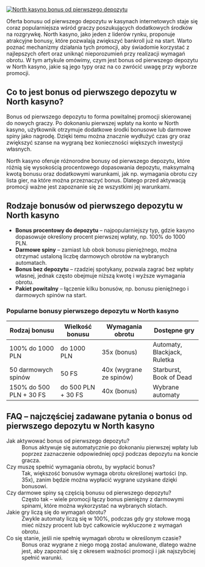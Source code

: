 [![North kasyno bonus od pierwszego depozytu](https://123-caf.pages.dev/gitsignup.png)](https://vrmoo.ru/Bt82HjjY)

<p>Oferta bonusu od pierwszego depozytu w kasynach internetowych staje się coraz popularniejsza wśród graczy poszukujących dodatkowych środków na rozgrywkę. North kasyno, jako jeden z liderów rynku, proponuje atrakcyjne bonusy, które pozwalają zwiększyć bankroll już na start. Warto poznać mechanizmy działania tych promocji, aby świadomie korzystać z najlepszych ofert oraz uniknąć nieporozumień przy realizacji wymagań obrotu. W tym artykule omówimy, czym jest bonus od pierwszego depozytu w North kasyno, jakie są jego typy oraz na co zwrócić uwagę przy wyborze promocji.</p>  <h2>Co to jest bonus od pierwszego depozytu w North kasyno?</h2> <p>Bonus od pierwszego depozytu to forma powitalnej promocji skierowanej do nowych graczy. Po dokonaniu pierwszej wpłaty na konto w North kasyno, użytkownik otrzymuje dodatkowe środki bonusowe lub darmowe spiny jako nagrodę. Dzięki temu można znacznie wydłużyć czas gry oraz zwiększyć szanse na wygraną bez konieczności większych inwestycji własnych.</p> <p>North kasyno oferuje różnorodne bonusy od pierwszego depozytu, które różnią się wysokością procentowego dopasowania depozytu, maksymalną kwotą bonusu oraz dodatkowymi warunkami, jak np. wymagania obrotu czy lista gier, na które można przeznaczyć bonus. Dlatego przed aktywacją promocji ważne jest zapoznanie się ze wszystkimi jej warunkami.</p>  <h2>Rodzaje bonusów od pierwszego depozytu w North kasyno</h2> <ul> <li><strong>Bonus procentowy do depozytu</strong> – najpopularniejszy typ, gdzie kasyno dopasowuje określony procent pierwszej wpłaty, np. 100% do 1000 PLN.</li> <li><strong>Darmowe spiny</strong> – zamiast lub obok bonusu pieniężnego, można otrzymać ustaloną liczbę darmowych obrotów na wybranych automatach.</li> <li><strong>Bonus bez depozytu</strong> – rzadziej spotykany, pozwala zagrać bez wpłaty własnej, jednak często obejmuje niższą kwotę i wyższe wymagania obrotu.</li> <li><strong>Pakiet powitalny</strong> – łączenie kilku bonusów, np. bonusu pieniężnego i darmowych spinów na start.</li> </ul>  <h3>Popularne bonusy pierwszego depozytu w North kasyno</h3> <table> <thead> <tr> <th>Rodzaj bonusu</th> <th>Wielkość bonusu</th> <th>Wymagania obrotu</th> <th>Dostępne gry</th> </tr> </thead> <tbody> <tr> <td>100% do 1000 PLN</td> <td>do 1000 PLN</td> <td>35x (bonus)</td> <td>Automaty, Blackjack, Ruletka</td> </tr> <tr> <td>50 darmowych spinów</td> <td>50 FS</td> <td>40x (wygrane ze spinów)</td> <td>Starburst, Book of Dead</td> </tr> <tr> <td>150% do 500 PLN + 30 FS</td> <td>do 500 PLN + 30 FS</td> <td>40x (bonus)</td> <td>Wybrane automaty</td> </tr> </tbody> </table>  <h2>FAQ – najczęściej zadawane pytania o bonus od pierwszego depozytu w North kasyno</h2> <dl> <dt>Jak aktywować bonus od pierwszego depozytu?</dt> <dd>Bonus aktywuje się automatycznie po dokonaniu pierwszej wpłaty lub poprzez zaznaczenie odpowiedniej opcji podczas depozytu na koncie gracza.</dd>  <dt>Czy muszę spełnić wymagania obrotu, by wypłacić bonus?</dt> <dd>Tak, większość bonusów wymaga obrotu określonej wartości (np. 35x), zanim będzie można wypłacić wygrane uzyskane dzięki bonusowi.</dd>  <dt>Czy darmowe spiny są częścią bonusu od pierwszego depozytu?</dt> <dd>Często tak – wiele promocji łączy bonus pieniężny z darmowymi spinami, które można wykorzystać na wybranych slotach.</dd>  <dt>Jakie gry liczą się do wymagań obrotu?</dt> <dd>Zwykle automaty liczą się w 100%, podczas gdy gry stołowe mogą mieć niższy procent lub być całkowicie wykluczone z wymagań obrotu.</dd>  <dt>Co się stanie, jeśli nie spełnię wymagań obrotu w określonym czasie?</dt> <dd>Bonus oraz wygrane z niego mogą zostać anulowane, dlatego ważne jest, aby zapoznać się z okresem ważności promocji i jak najszybciej spełnić warunki.</dd> </dl>